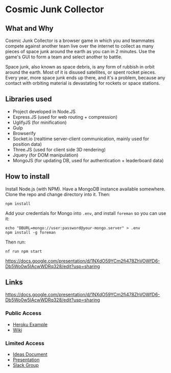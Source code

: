 # Cosmic Junk Collector

## What and Why

Cosmic Junk Collector is a browser game in which you and teammates compete against another team live over the internet to collect as many pieces of space junk around the earth as you can in 2 minutes. Use the game's GUI to form a team and select another to battle.

Space junk, also known as space debris, is any form of rubbish in orbit around the earth. Most of it is disused satellites, or spent rocket pieces. Every year, more space junk ends up there, and it's a problem, because any contact with orbiting material is devastating for rockets or space stations.

## Libraries used

* Project developed in Node.JS
* Express.JS (used for web routing + compression)
* UglifyJS (for minification)
* Gulp
* Browserify
* Socket.io (realtime server-client communication, mainly used for position data)
* Three.JS (used for client side 3D rendering)
* Jquery (for DOM manipulation)
* MongoJS (for updating DB, used for authentication + leaderboard data)

## How to install

Install Node.js (with NPM). Have a MongoDB instance available somewhere. Clone the repo and change directory into it. Then:

```
npm install
```

Add your credentials for Mongo into `.env`, and install `foreman` so you can use it:

```
echo "DBURL=mongo://user:password@your-mongo.server" > .env
npm install -g foreman
```

Then run:

```
nf run npm start
```


https://docs.google.com/presentation/d/1NXdO59YCm2fi478ZhVOWfD6-Db5Wo0w5IAcwWDRq328/edit?usp=sharing

## Links

https://docs.google.com/presentation/d/1NXdO59YCm2fi478ZhVOWfD6-Db5Wo0w5IAcwWDRq328/edit?usp=sharing

### Public Access

* [Heroku Example](https://junk-smash.herokuapp.com/)
* [Wiki](https://github.com/terminal-velocity/junk-smasher/wiki)

### Limited Access

* [Ideas Document](https://docs.google.com/document/d/13LjmnJRFpYNJe9nGMnW0uECy7NXQDXVVhYBzdxHYRAI/edit)
* [Presentation](https://docs.google.com/presentation/d/1NXdO59YCm2fi478ZhVOWfD6-Db5Wo0w5IAcwWDRq328/edit)
* [Slack Group](https://terminal-velocity.slack.com)

